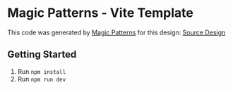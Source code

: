# Magic Patterns - Vite Template

This code was generated by [Magic Patterns](https://magicpatterns.com) for this design: [Source Design](https://www.magicpatterns.com/c/hqjjw7am4ejwkccmtsjlt3)

## Getting Started

1. Run `npm install`
2. Run `npm run dev`
